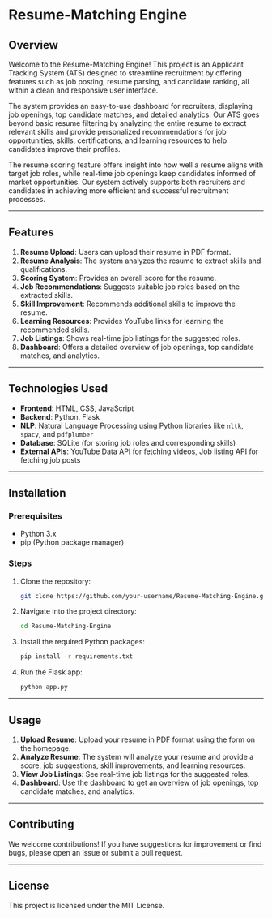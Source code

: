 # Resume-Matching Engine

## Overview

Welcome to the Resume-Matching Engine! This project is an Applicant Tracking System (ATS) designed to streamline recruitment by offering features such as job posting, resume parsing, and candidate ranking, all within a clean and responsive user interface.

The system provides an easy-to-use dashboard for recruiters, displaying job openings, top candidate matches, and detailed analytics. Our ATS goes beyond basic resume filtering by analyzing the entire resume to extract relevant skills and provide personalized recommendations for job opportunities, skills, certifications, and learning resources to help candidates improve their profiles.

The resume scoring feature offers insight into how well a resume aligns with target job roles, while real-time job openings keep candidates informed of market opportunities. Our system actively supports both recruiters and candidates in achieving more efficient and successful recruitment processes.

---

## Features

1. **Resume Upload**: Users can upload their resume in PDF format.
2. **Resume Analysis**: The system analyzes the resume to extract skills and qualifications.
3. **Scoring System**: Provides an overall score for the resume.
4. **Job Recommendations**: Suggests suitable job roles based on the extracted skills.
5. **Skill Improvement**: Recommends additional skills to improve the resume.
6. **Learning Resources**: Provides YouTube links for learning the recommended skills.
7. **Job Listings**: Shows real-time job listings for the suggested roles.
8. **Dashboard**: Offers a detailed overview of job openings, top candidate matches, and analytics.

---

## Technologies Used

- **Frontend**: HTML, CSS, JavaScript
- **Backend**: Python, Flask
- **NLP**: Natural Language Processing using Python libraries like `nltk`, `spacy`, and `pdfplumber`
- **Database**: SQLite (for storing job roles and corresponding skills)
- **External APIs**: YouTube Data API for fetching videos, Job listing API for fetching job posts

---

## Installation

### Prerequisites

- Python 3.x
- pip (Python package manager)

### Steps

1. Clone the repository:
    ```bash
    git clone https://github.com/your-username/Resume-Matching-Engine.git
    ```
2. Navigate into the project directory:
    ```bash
    cd Resume-Matching-Engine
    ```
3. Install the required Python packages:
    ```bash
    pip install -r requirements.txt
    ```
4. Run the Flask app:
    ```bash
    python app.py
    ```

---

## Usage

1. **Upload Resume**: Upload your resume in PDF format using the form on the homepage.
2. **Analyze Resume**: The system will analyze your resume and provide a score, job suggestions, skill improvements, and learning resources.
3. **View Job Listings**: See real-time job listings for the suggested roles.
4. **Dashboard**: Use the dashboard to get an overview of job openings, top candidate matches, and analytics.

---

## Contributing

We welcome contributions! If you have suggestions for improvement or find bugs, please open an issue or submit a pull request.

---

## License

This project is licensed under the MIT License.
